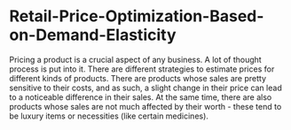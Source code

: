 # Retail-Price-Optimization-Based-on-Demand-Elasticity
Pricing a product is a crucial aspect of any business. A lot of thought process is put into it. There are different strategies to estimate prices for different kinds of products. There are products whose sales are pretty sensitive to their costs, and as such, a slight change in their price can lead to a noticeable difference in their sales. At the same time, there are also products whose sales are not much affected by their worth - these tend to be luxury items or necessities (like certain medicines). 
